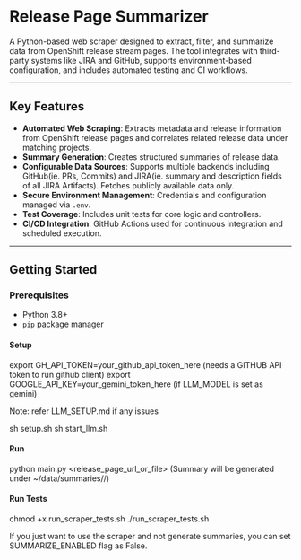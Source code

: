 # Release Page Summarizer

A Python-based web scraper designed to extract, filter, and summarize data from OpenShift release stream pages. The tool integrates with third-party systems like JIRA and GitHub, supports environment-based configuration, and includes automated testing and CI workflows.

---

## Key Features

- **Automated Web Scraping**: Extracts metadata and release information from OpenShift release pages and correlates related release data under matching projects.
- **Summary Generation**: Creates structured summaries of release data.
- **Configurable Data Sources**: Supports multiple backends including GitHub(ie. PRs, Commits) and JIRA(ie. summary and description fields of all JIRA Artifacts). Fetches publicly available data only.
- **Secure Environment Management**: Credentials and configuration managed via `.env`.
- **Test Coverage**: Includes unit tests for core logic and controllers.
- **CI/CD Integration**: GitHub Actions used for continuous integration and scheduled execution.

---

## Getting Started

### Prerequisites

- Python 3.8+
- `pip` package manager

#### Setup
export GH_API_TOKEN=your_github_api_token_here (needs a GITHUB API token to run github client)
export GOOGLE_API_KEY=your_gemini_token_here (if LLM_MODEL is set as gemini) 

Note:
refer LLM_SETUP.md if any issues

sh setup.sh
sh start_llm.sh

#### Run
python main.py <release_page_url_or_file> (Summary will be generated under ~/data/summaries/<release-version>/)

#### Run Tests
chmod +x run_scraper_tests.sh
./run_scraper_tests.sh

If you just want to use the scraper and not generate summaries, you can set SUMMARIZE_ENABLED flag as False.
